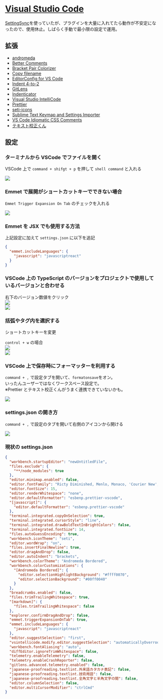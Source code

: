 # [Visual Studio Code](https://code.visualstudio.com/)

[SettingSync](https://marketplace.visualstudio.com/items?itemName=Shan.code-settings-sync)を使っていたが、プラグインを大量に入れてたら動作が不安定になったので、使用休止。しばらく手動で最小限の設定で運用。

## 拡張

- [andromeda](https://marketplace.visualstudio.com/items?itemName=EliverLara.andromeda)
- [Better Comments](https://marketplace.visualstudio.com/items?itemName=aaron-bond.better-comments)
- [Bracket Pair Colorizer](https://marketplace.visualstudio.com/items?itemName=CoenraadS.bracket-pair-colorizer)
- [Copy filename](https://marketplace.visualstudio.com/items?itemName=jack89ita.copy-filename)
- [EditorConfig for VS Code](https://marketplace.visualstudio.com/items?itemName=EditorConfig.EditorConfig)
- [Indent 4-to-2](https://marketplace.visualstudio.com/items?itemName=Compulim.indent4to2)
- [GitLens](https://marketplace.visualstudio.com/items?itemName=eamodio.gitlens)
- [Indenticator](https://marketplace.visualstudio.com/items?itemName=SirTori.indenticator)
- [Visual Studio IntelliCode](https://marketplace.visualstudio.com/items?itemName=VisualStudioExptTeam.vscodeintellicode)
- [Prettier](https://marketplace.visualstudio.com/items?itemName=esbenp.prettier-vscode)
- [seti-icons](https://marketplace.visualstudio.com/items?itemName=qinjia.seti-icons)
- [Sublime Text Keymap and Settings Importer](https://marketplace.visualstudio.com/items?itemName=ms-vscode.sublime-keybindings)
- [VS Code Idiomatic CSS Comments](https://marketplace.visualstudio.com/items?itemName=ryanbelisle.vscode-idiomatic-css-comments)
- [テキスト校正くん](https://marketplace.visualstudio.com/items?itemName=ICS.japanese-proofreading)

## 設定

### ターミナルから VSCode でファイルを開く

VSCode 上で `command + shifgt + p` を押して `shell command` と入れる

![](/tool.vscode1.png)

### Emmet で展開がショートカットキーでできない場合

`Emmet Trigger Expansion On Tab` のチェックを入れる

![](/tool.vscode2.png)

### Emmet を JSX でも使用する方法

上記設定に加えて `settings.json` に以下を追記

```json
{
  "emmet.includeLanguages": {
    "javascript": "javascriptreact"
  }
}
```

### VSCode 上の TypeScript のバージョンをプロジェクトで使用しているバージョンと合わせる

右下のバージョン数値をクリック  
![](/tool.vscode7.png)  
![](/tool.vscode8.png)

### 括弧やタグ内を選択する

ショートカットキーを変更

`control + w` の場合  
![](/tool.vscode4.png)  
![](/tool.vscode5.gif)

### VSCode 上で保存時にフォーマッターを利用する

`command + ,` で設定タブを開いて、`formatonsave`をオン。  
いったんユーザーではなくワークスペース設定で。  
※Prettier とテキスト校正くんがうまく連携できていないかも。

![](/tool.vscode6.png)

### settings.json の開き方

`command + ,` で設定のタブを開いて右側のアイコンから開ける

![](/tool.vscode3.png)

### 現状の settings.json

```json
{
  "workbench.startupEditor": "newUntitledFile",
  "files.exclude": {
    "**/node_modules": true
  },
  "editor.minimap.enabled": false,
  "editor.fontFamily": "Ricty Diminished, Menlo, Monaco, 'Courier New', monospacesh",
  "editor.fontSize": 15,
  "editor.renderWhitespace": "none",
  "editor.defaultFormatter": "esbenp.prettier-vscode",
  "[javascript]": {
    "editor.defaultFormatter": "esbenp.prettier-vscode"
  },
  "terminal.integrated.copyOnSelection": true,
  "terminal.integrated.cursorStyle": "line",
  "terminal.integrated.drawBoldTextInBrightColors": false,
  "terminal.integrated.fontSize": 14,
  "files.autoGuessEncoding": true,
  "workbench.iconTheme": "seti",
  "editor.wordWrap": "on",
  "files.insertFinalNewline": true,
  "editor.dragAndDrop": false,
  "editor.autoIndent": "brackets",
  "workbench.colorTheme": "Andromeda Bordered",
  "workbench.colorCustomizations": {
    "[Andromeda Bordered]": {
      "editor.selectionHighlightBackground": "#ffff0070",
      "editor.selectionBackground": "#00ff0040"
    }
  },
  "breadcrumbs.enabled": false,
  "files.trimTrailingWhitespace": true,
  "[markdown]": {
    "files.trimTrailingWhitespace": false
  },
  "explorer.confirmDragAndDrop": false,
  "emmet.triggerExpansionOnTab": true,
  "emmet.includeLanguages": {
    "javascript": "javascriptreact"
  },
  "editor.suggestSelection": "first",
  "vsintellicode.modify.editor.suggestSelection": "automaticallyOverrodeDefaultValue",
  "workbench.fontAliasing": "auto",
  "diffEditor.ignoreTrimWhitespace": false,
  "telemetry.enableTelemetry": false,
  "telemetry.enableCrashReporter": false,
  "gitlens.advanced.telemetry.enabled": false,
  "japanese-proofreading.textlint.外来語カタカナ表記": false,
  "japanese-proofreading.textlint.技術用語": false,
  "japanese-proofreading.textlint.全角文字と半角文字の間": false,
  "editor.columnSelection": false,
  "editor.multiCursorModifier": "ctrlCmd"
}
```
